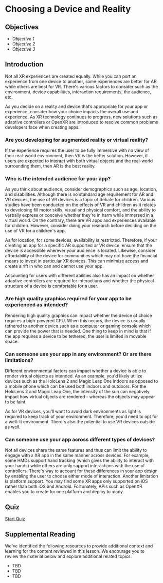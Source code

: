 # Choosing a Device and Reality

## Objectives

- *Objective 1*
- *Objective 2*
- *Objective 3*

## Introduction

Not all XR experiences are created equally. While you can port an experience from one device to another, some experiences are better for AR while others are best for VR. There's various factors to consider such as the environment, device capabilities, interaction requirements, the audience, etc.

As you decide on a reality and device that’s appropriate for your app or experience, consider how your choice impacts the overall use and experience. As XR technology continues to progress, new solutions such as adaptive controllers or OpenXR are introduced to resolve common problems developers face when creating apps.

### Are you developing for augmented reality or virtual reality?

If the experience requires the user to be fully immersive with no view of their real-world environment, then VR is the better solution. However, if users are expected to interact with both virtual objects and the real-world surrounding them, then AR is the best reality.

### Who is the intended audience for your app?

As you think about audience, consider demographics such as age, location, and disabilities. Although there is no standard age requirement for AR and VR devices, the use of VR devices is a topic of debate for children. Various studies have been conducted on the effects of VR and children as it relates to developing fill motor skills, visual and physical comfort, and the ability to verbally express or conceive whether they're in harm while immersed in a virtual world. On the contrary, there are VR apps and experiences available for children. However, consider doing your research before deciding on the use of VR for a children's app.

As for location, for some devices, availability is restricted. Therefore, if your creating an app for a specific AR supported or VR device, ensure that the device is accessible wherever your audience is located. Likewise, consider affordability of the device for communities which may not have the financial means to invest in particular XR devices. This can minimize access and create a rift in who can and cannot use your app.

Accounting for users with different abilities also has an impact on whether adaptive controllers are required for interactions and whether the physical structure of a device is comfortable for a user.

### Are high quality graphics required for your app to be experienced as intended?

Rendering high quality graphics can impact whether the device of choice requires a high-powered CPU. When this occurs, the device is usually tethered to another device such as a computer or gaming console which can provide the power that is needed. One thing to keep in mind is that if the app requires a device to be tethered, the user is limited in movable space.

### Can someone use your app in any environment? Or are there limitations?

Different environmental factors can impact whether a device is able to render virtual objects as intended. As an example, you'd likely utilize devices such as the HoloLens 2 and Magic Leap One indoors as opposed to a mobile phone which can be used both indoors and outdoors. For the HoloLens 2 and Magic Leap One, the intensity of the sun can negatively impact how virtual objects are rendered - whereas the objects may appear to be faint.

As for VR devices, you'll want to avoid dark environments as light is required to keep track of your environment. Therefore, you'd need to opt for a well-lit environment. There's also the potential to use VR devices outside as well.

### Can someone use your app across different types of devices?

Not all devices share the same features and thus can limit the ability to engage with a XR app in the same manner across devices. For example, some HMDs support hand tracking (which gives the ability to interact with your hands) while others are only support interactions with the use of controllers. There's way to account for these differences in your app design by enabling the user to choose either mode of interaction. Another limitation is platform support. You may find some XR apps only supported on iOS rather than both iOS and Android. Fortunately, APIs such as OpenXR enables you to create for one platform and deploy to many.

## Quiz

[Start Quiz](LINK)

## Supplemental Reading

We've identified the following resources to provide additional context and learning for the content reviewed in this lesson. We encourage you to review the material below and explore additional related topics.

- TBD
- TBD
- TBD